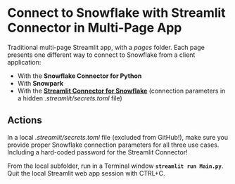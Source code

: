 # Connect to Snowflake with Streamlit Connector in Multi-Page App

Traditional multi-page Streamlit app, with a *pages* folder. Each page presents one different way to connect to Snowflake from a client application:

* With the **Snowflake Connector for Python**
* With **Snowpark**
* With the [**Streamlit Connector for Snowflake**](https://docs.streamlit.io/knowledge-base/tutorials/databases/snowflake) (connection parameters in a hidden *.streamlit/secrets.toml* file)

## Actions

In a local *.streamlit/secrets.toml* file (excluded from GitHub!), make sure you provide proper Snowflake connection parameters for all three use cases. Including a hard-coded password for the Streamlit Connector!

From the local subfolder, run in a Terminal window **`streamlit run Main.py`**. Quit the local Streamlit web app session with CTRL+C.
